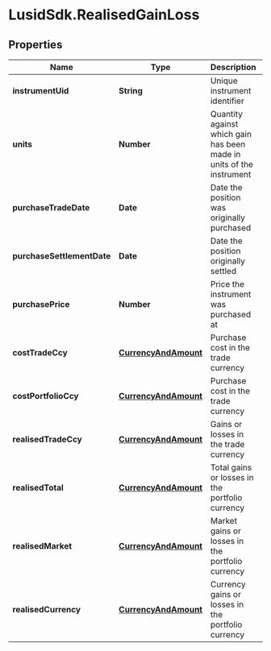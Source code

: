 # LusidSdk.RealisedGainLoss

## Properties
Name | Type | Description | Notes
------------ | ------------- | ------------- | -------------
**instrumentUid** | **String** | Unique instrument identifier | [optional] 
**units** | **Number** | Quantity against which gain has been made in units of the instrument | [optional] 
**purchaseTradeDate** | **Date** | Date the position was originally purchased | [optional] 
**purchaseSettlementDate** | **Date** | Date the position originally settled | [optional] 
**purchasePrice** | **Number** | Price the instrument was purchased at | [optional] 
**costTradeCcy** | [**CurrencyAndAmount**](CurrencyAndAmount.md) | Purchase cost in the trade currency | [optional] 
**costPortfolioCcy** | [**CurrencyAndAmount**](CurrencyAndAmount.md) | Purchase cost in the trade currency | [optional] 
**realisedTradeCcy** | [**CurrencyAndAmount**](CurrencyAndAmount.md) | Gains or losses in the trade currency | [optional] 
**realisedTotal** | [**CurrencyAndAmount**](CurrencyAndAmount.md) | Total gains or losses in the portfolio currency | [optional] 
**realisedMarket** | [**CurrencyAndAmount**](CurrencyAndAmount.md) | Market gains or losses in the portfolio currency | [optional] 
**realisedCurrency** | [**CurrencyAndAmount**](CurrencyAndAmount.md) | Currency gains or losses in the portfolio currency | [optional] 


